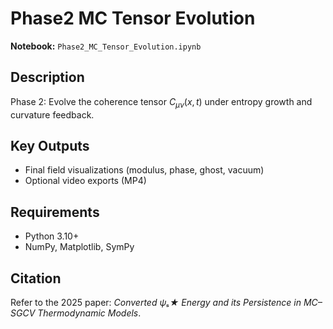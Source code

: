 # Phase2 MC Tensor Evolution

**Notebook:** `Phase2_MC_Tensor_Evolution.ipynb`

## Description
Phase 2: Evolve the coherence tensor $C_{\mu\nu}(x,t)$ under entropy growth and curvature feedback.

## Key Outputs
- Final field visualizations (modulus, phase, ghost, vacuum)
- Optional video exports (MP4)

## Requirements
- Python 3.10+
- NumPy, Matplotlib, SymPy

## Citation
Refer to the 2025 paper: *Converted ψₛ★ Energy and its Persistence in MC–SGCV Thermodynamic Models*.
